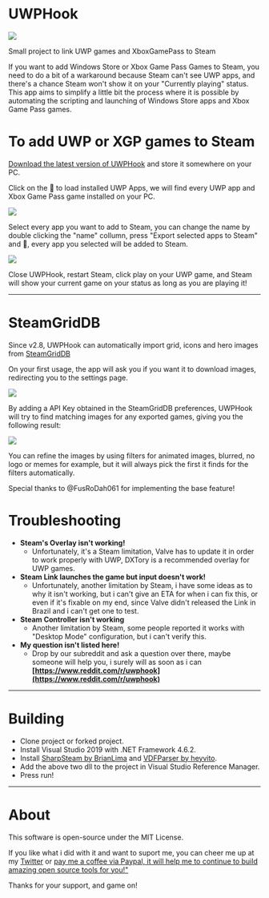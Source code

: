 # UWPHook

[![](http://imgur.com/gWwR02D.png)](https://briano.dev/UWPHook/)

Small project to link UWP games and XboxGamePass to Steam

If you want to add Windows Store or Xbox Game Pass Games to Steam, you need to do a bit of a warkaround because Steam can't see UWP apps, and there's a chance Steam won't show it on your "Currently playing" status. This app aims to simplify a little bit the process where it is possible by automating the scripting and launching of Windows Store apps and Xbox Game Pass games.

# To add UWP or XGP games to Steam #

[Download the latest version of UWPHook](https://github.com/BrianLima/UWPHook/releases) and store it somewhere on your PC.

Click on the 🔄 to load installed UWP Apps, we will find every UWP app and Xbox Game Pass game installed on your PC.

![](https://i.imgur.com/pjGfGHe.png)

Select every app you want to add to Steam, you can change the name by double clicking the "name" collumn, press "Export selected apps to Steam" and 🎉, every app you selected will be added to Steam.

![](https://i.imgur.com/on46CMQ.png)

Close UWPHook, restart Steam, click play on your UWP game, and Steam will show your current game on your status as long as you are playing it!

----------

# SteamGridDB #

Since v2.8, UWPHook can automatically import grid, icons and hero images from [SteamGridDB](https://www.steamgriddb.com)

On your first usage, the app will ask you if you want it to download images, redirecting you to the settings page.

![](https://i.imgur.com/K0Cm4IL.png)

By adding a API Key obtained in the SteamGridDB preferences, UWPHook will try to find matching images for any exported games, giving you the following result:

![](https://i.imgur.com/mlvVdwb.png)

You can refine the images by using filters for animated images, blurred, no logo or memes for example, but it will always pick the first it finds for the filters automatically.

Special thanks to @FusRoDah061 for implementing the base feature!

# Troubleshooting #

- **Steam's Overlay isn't working!**
  - Unfortunately, it's a Steam limitation, Valve has to update it in order to work properly with UWP, DXTory is a recommended overlay for UWP games.
- **Steam Link launches the game but input doesn't work!**
  - Unfortunately, another limitation by Steam, i have some ideas as to why it isn't working, but i can't give an ETA for when i can fix this, or even if it's fixable on my end, since Valve didn't released the Link in Brazil and i can't get one to test.
- **Steam Controller isn't working**
  - Another limitation by Steam, some people reported it works with "Desktop Mode" configuration, but i can't verify this.
- **My question isn't listed here!**
  - Drop by our subreddit and ask a question over there, maybe someone will help you, i surely will as soon as i can
 **[https://www.reddit.com/r/uwphook](https://www.reddit.com/r/uwphook)**

----------

# Building #

- Clone project or forked project.
- Install Visual Studio 2019 with .NET Framework 4.6.2.
- Install [SharpSteam by BrianLima](https://github.com/BrianLima/SharpSteam/releases/) and [VDFParser by heyvito](https://github.com/heyvito/VDFParser).
- Add the above two dll to the project in Visual Studio Reference Manager.
- Press run!

----------

# About #

This software is open-source under the MIT License.

If you like what i did with it and want to suport me, you can cheer me up at my [Twitter](http://www.twitter.com/brianostorm "Twitter") or [pay me a coffee via Paypal, it will help me to continue to build amazing open source tools for you!"](https://www.paypal.com/cgi-bin/webscr?cmd=_s-xclick&hosted_button_id=9YPV3FHEFRAUQ)

Thanks for your support, and game on!
